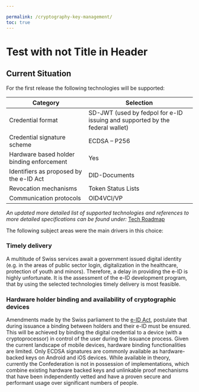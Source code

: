 ```yaml
---

permalink: /cryptography-key-management/
toc: true
---
```

# Test with not Title in Header 

## Current Situation

For the first release the following technologies will be supported:

| Category | Selection |  
| ---------|----------|
| Credential format | SD-JWT (used by fedpol for e-ID issuing and supported by the federal wallet) |
| Credential signature scheme | ECDSA – P256 |
| Hardware based holder binding enforcement | Yes |
| Identifiers as proposed by the e-ID Act | DID-Documents |
| Revocation mechanisms | Token Status Lists |
| Communication protocols | OID4VCI/VP |

*An updated more detailed list of supported technologies and references to more detailed specifications can be found under:*
[Tech Roadmap](./tech-roadmap.md)

The following subject areas were the main drivers in this choice:

### Timely delivery
A multitude of Swiss services await a government issued digital identity (e.g. in the areas of public sector login, digitalization in the healthcare, protection of youth and minors). Therefore, a delay in providing the e-ID is highly unfortunate. It is the assessment of the e-ID development program, that by using the selected technologies timely delivery is most feasible.

### Hardware holder binding and availability of cryptographic devices
Amendments made by the Swiss parliament to the  [e-ID Act](https://www.parlament.ch/de/ratsbetrieb/suche-curia-vista/ratsunterlagen?AffairId=20230073#Default=%7B%22k%22%3A%22PdAffairId%3A20230073%22%2C%22r%22%3A%5B%7B%22n%22%3A%22PdDoctypeDe%22%2C%22t%22%3A%5B%22%5C%22%C7%82%C7%824661686e65%5C%22%22%5D%2C%22o%22%3A%22and%22%2C%22k%22%3Afalse%2C%22m%22%3Anull%7D%5D%7D), postulate that during issuance a binding between holders and their e-ID must be ensured. This will be achieved by binding the digital credential to a device (with a cryptoprocessor) in control of the user during the issuance process. Given the current landscape of mobile devices, hardware binding functionalities are limited. Only ECDSA signatures are commonly available as hardware-backed keys on Android and iOS devices. 
While available in theory, currently the Confederation is not in possession of implementations, which combine existing hardware backed keys and unlinkable proof mechanisms that have been independently vetted and have a proven secure and performant usage over significant numbers of people. 
